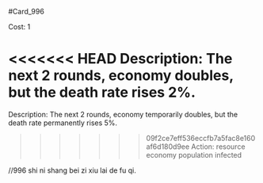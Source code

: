 #Card_996

Cost: 1

<<<<<<< HEAD
Description: The next 2 rounds, economy doubles, but the death rate rises 2%.
=======
Description: The next 2 rounds, economy temporarily doubles, but the death rate permanently rises 5%.
>>>>>>> 09f2ce7eff536eccfb7a5fac8e160af6d180d9ee
Action:
    resource
        economy
    population
        infected

//996 shi ni shang bei zi xiu lai de fu qi.
